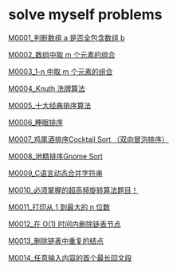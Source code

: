<!--
 * @Date        : 2020-06-17 22:05:08
 * @LastEditors : anlzou
 * @Github      : https://github.com/anlzou
 * @LastEditTime: 2020-10-24 20:26:06
 * @FilePath    : \algorithm\docs\myself.md
 * @Describe    : 
--> 
# solve myself problems
[M0001_判断数组 a 是否全包含数组 b ](../problems/M0001_ArrSearchingArr.md)

[M0002_数组中取 m 个元素的组合](../problems/M0002_ArrGetM2Comb.md)

[M0003_1-n 中取 m 个元素的组合](../problems/M0003_Combination.md)

[M0004_Knuth 洗牌算法](../problems/M0004_Knuth.md)

[M0005_十大经典排序算法](../problems/M0005_TenBaseSort.md)

[M0006_睡眠排序](../problems/M0006_SleepSort.md)

[M0007_鸡尾酒排序Cocktail Sort （双向冒泡排序）](../problems/M0007_CocktailSort.md)

[M0008_地精排序Gnome Sort](../problems/M0008_GnomeSort.md)

[M0009_C语言动态合并字符串](../problems/M0009_concatenate-string.md)

[M0010_必须掌握的超高频旋转算法题目！](../problems/M0010_RotateString.md)

[M0011_打印从 1 到最大的 n 位数](../problems/M0011_print1ToMaxOfNDigits.md)

[M0012_在 O(1) 时间内删除链表节点](../problems/M0012_delete-ListNode-is-O(1).md)

[M0013_删除链表中重复的结点](../problems/M0013_deleteDuplicationListnode.md)

[M0014_任意输入内容的首个最长回文段](../problems/M0014_The_first_largest_palindrome_string_in_a_string.md)